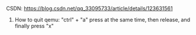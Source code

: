 
CSDN: https://blog.csdn.net/qq_33095733/article/details/123631561

1. How to quit qemu:
"ctrl" + "a" press at the same time, then release, and finally press "x"
